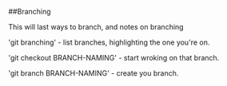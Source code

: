 ##Branching

This will last ways to branch, and notes on branching

'git branching' - list branches, highlighting the one you're on.

'git checkout BRANCH-NAMING' - start wroking on that branch.

'git branch BRANCH-NAMING' - create you branch.
